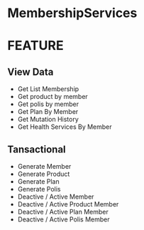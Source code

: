 # MembershipServices


# FEATURE 

## View Data

- Get List Membership
- Get product by member
- Get polis by member
- Get Plan By Member
- Get Mutation History
- Get Health Services By Member



## Tansactional 

- Generate Member
- Generate Product
- Generate Plan
- Generate Polis
- Deactive / Active Member
- Deactive / Active Product Member
- Deactive / Active Plan Member
- Deactive / Active Polis Member